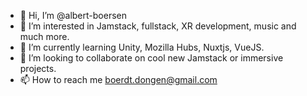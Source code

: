 - 👋 Hi, I’m @albert-boersen
- 👀 I’m interested in Jamstack, fullstack, XR development, music and much more.
- 🌱 I’m currently learning Unity, Mozilla Hubs, Nuxtjs, VueJS.
- 💞️ I’m looking to collaborate on cool new Jamstack or immersive projects.
- 📫 How to reach me boerdt.dongen@gmail.com

<!---
albert-boersen/albert-boersen is a ✨ special ✨ repository because its `README.md` (this file) appears on your GitHub profile.
You can click the Preview link to take a look at your changes.
--->
